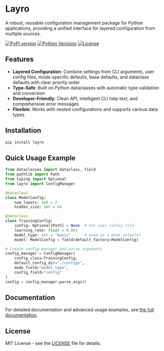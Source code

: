 # Layro

A robust, reusable configuration management package for Python applications, providing a unified interface for layered configuration from multiple sources.

[![PyPI version](https://img.shields.io/pypi/v/layro.svg)](https://pypi.org/project/layro/)
[![Python Versions](https://img.shields.io/pypi/pyversions/layro.svg)](https://pypi.org/project/layro/)
[![License](https://img.shields.io/pypi/l/layro.svg)](https://github.com/yourusername/layro/blob/main/LICENSE)

## Features

- **Layered Configuration**: Combine settings from CLI arguments, user config files, mode-specific defaults, base defaults, and dataclass defaults with clear priority order
- **Type-Safe**: Built on Python dataclasses with automatic type validation and conversion
- **Developer-Friendly**: Clean API, intelligent CLI help text, and comprehensive error messages
- **Flexible**: Works with nested configurations and supports various data types

## Installation

```bash
pip install layro
```

## Quick Usage Example

```python
from dataclasses import dataclass, field
from pathlib import Path
from typing import Optional
from layro import ConfigManager

@dataclass
class ModelConfig:
    num_layers: int = 2
    hidden_size: int = 64

@dataclass
class TrainingConfig:
    config: Optional[Path] = None  # For user config file
    learning_rate: float = 0.001
    model_type: str = "basic"      # Used as a mode selector
    model: ModelConfig = field(default_factory=ModelConfig)

# Create config manager and parse arguments
config_manager = ConfigManager(
    config_class=TrainingConfig,
    default_config_dir="./configs",
    mode_field="model_type",
    config_field="config"
)
config = config_manager.parse_args()
```

## Documentation

For detailed documentation and advanced usage examples, see [the full documentation](layro/README.md).

## License

MIT License - see the [LICENSE](LICENSE) file for details.